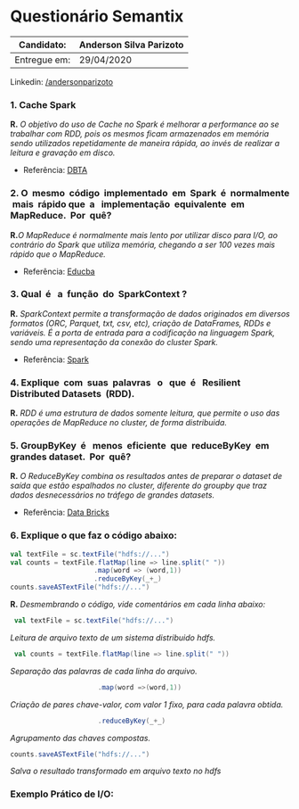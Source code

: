 ﻿
# Questionário Semantix

|Candidato: |  Anderson Silva Parizoto |
| ------------ | ------------ |
|Entregue em:|  29/04/2020 |

Linkedin: [/andersonparizoto](https://www.linkedin.com/in/andersonparizoto/)

### 1. Cache Spark

**R.** _O objetivo do uso de Cache no Spark é melhorar a performance ao se trabalhar com RDD, pois os mesmos ficam armazenados em memória sendo utilizados repetidamente de maneira rápida, ao invés de realizar a leitura e gravação em disco._ 

* Referência: [DBTA](http://www.dbta.com/Editorial/Trends-and-Applications/Spark-and-the-Fine-Art-of-Caching-119305.aspx)

### 2. O​ ​ mesmo​ ​ código​ ​ implementado​ ​ em​ ​ Spark​ ​ é ​ normalmente​ ​ mais​ ​ rápido​ ​ que​ ​ a ​ ​ implementação​ ​ equivalente​ ​ em MapReduce.​ ​ Por​ ​ quê?

**R.**_O MapReduce é normalmente mais lento por utilizar disco para I/O, ao contrário do Spark que utiliza memória, chegando a ser 100 vezes mais rápido que o MapReduce._

* Referência: [Educba](https://www.educba.com/mapreduce-vs-apache-spark/)

### 3. Qual​ ​ é ​ ​ a ​ ​ função​ ​ do​ ​ SparkContext​ ?
**R.** _SparkContext permite a transformação de dados originados em diversos formatos (ORC, Parquet, txt, csv, etc), criação de DataFrames, RDDs e variáveis.
É a porta de entrada para a codificação na linguagem Spark, sendo uma representação da conexão do cluster Spark._

* Referência: [Spark](https://spark.apache.org/docs/2.4.5/api/java/org/apache/spark/SparkContext.html)

### 4. Explique​ ​ com​ ​ suas​ ​ palavras​ ​ ​ o ​ ​ que​ ​ é ​ ​ Resilient​ ​ Distributed​ ​ Datasets​​ ​ (RDD).
**R.** _RDD é uma estrutura de dados somente leitura, que permite o uso das operações de MapReduce no cluster, de forma distribuida._

### 5. GroupByKey​ ​ é ​ ​ menos​ ​ eficiente​ ​ que​ ​ reduceByKey​ ​ em​ ​ grandes​ ​ dataset.​ ​ Por​ ​ quê?
**R.** _O ReduceByKey  combina os resultados antes de preparar o dataset de saída que estão espalhados no cluster, diferente do groupby que traz dados desnecessários no tráfego de grandes datasets._

* Referência: [Data Bricks](https://databricks.gitbooks.io/databricks-spark-knowledge-base/content/best_practices/prefer_reducebykey_over_groupbykey.html)

### 6. Explique o que faz o código abaixo:
```scala
val textFile = sc.textFile("hdfs://...")
val counts = textFile.flatMap(line => line.split(" "))
                     .map(word => (word,1))
                     .reduceByKey(_+_)
counts.saveASTextFile("hdfs://...")                     
```
**R.**  _Desmembrando o código, vide comentários em cada linha abaixo:_
```scala
 val textFile = sc.textFile("hdfs://...")
```
 _Leitura de arquivo texto de um sistema distribuido hdfs._
 
```scala
 val counts = textFile.flatMap(line => line.split(" "))
 ```
 _Separação das palavras de cada linha do arquivo._
```scala
                      .map(word =>(word,1))
```                      
_Criação de pares chave-valor, com valor 1 fixo, para cada palavra obtida._
```scala
                      .reduceByKey(_+_) 
```
_Agrupamento das chaves compostas._

```scala
counts.saveASTextFile("hdfs://...")                     
```
_Salva o resultado transformado em arquivo texto no hdfs_

### Exemplo Prático de I/O:
